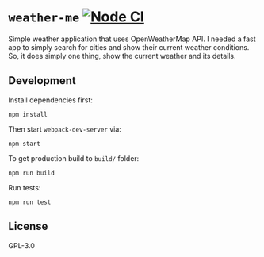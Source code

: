 # `weather-me` [![Node CI](https://github.com/kutsan/weather-me/workflows/Node%20CI/badge.svg)](https://github.com/kutsan/weather-me/actions?query=workflow%3A%22Node+CI%22)

Simple weather application that uses OpenWeatherMap API. I needed a fast app to
simply search for cities and show their current weather conditions. So, it does
simply one thing, show the current weather and its details.

## Development

Install dependencies first:

```
npm install
```

Then start `webpack-dev-server` via:

```
npm start
```

To get production build to `build/` folder:

```
npm run build
```

Run tests:

```
npm run test
```

## License

GPL-3.0
